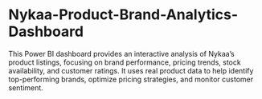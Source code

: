 # Nykaa-Product-Brand-Analytics-Dashboard
This Power BI dashboard provides an interactive analysis of Nykaa’s product listings, focusing on brand performance, pricing trends, stock availability, and customer ratings. It uses real product data to help identify top-performing brands, optimize pricing strategies, and monitor customer sentiment.
